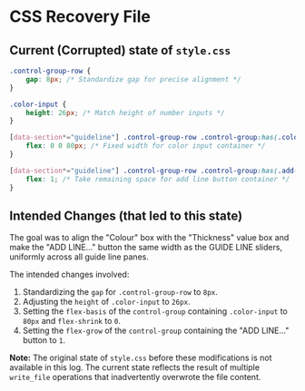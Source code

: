 # CSS Recovery File

## Current (Corrupted) state of `style.css`

```css
.control-group-row {
    gap: 8px; /* Standardize gap for precise alignment */
}

.color-input {
    height: 26px; /* Match height of number inputs */
}

[data-section*="guideline"] .control-group-row .control-group:has(.color-input) {
    flex: 0 0 80px; /* Fixed width for color input container */
}

[data-section*="guideline"] .control-group-row .control-group:has(.add-line-below, #addLine) {
    flex: 1; /* Take remaining space for add line button container */
}
```

## Intended Changes (that led to this state)

The goal was to align the "Colour" box with the "Thickness" value box and make the "ADD LINE..." button the same width as the GUIDE LINE sliders, uniformly across all guide line panes.

The intended changes involved:
1.  Standardizing the `gap` for `.control-group-row` to `8px`.
2.  Adjusting the `height` of `.color-input` to `26px`.
3.  Setting the `flex-basis` of the `control-group` containing `.color-input` to `80px` and `flex-shrink` to `0`.
4.  Setting the `flex-grow` of the `control-group` containing the "ADD LINE..." button to `1`.

**Note:** The original state of `style.css` before these modifications is not available in this log. The current state reflects the result of multiple `write_file` operations that inadvertently overwrote the file content.
